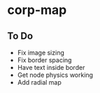 # corp-map
## To Do
* Fix image sizing
* Fix border spacing
* Have text inside border
* Get node physics working
* Add radial map
